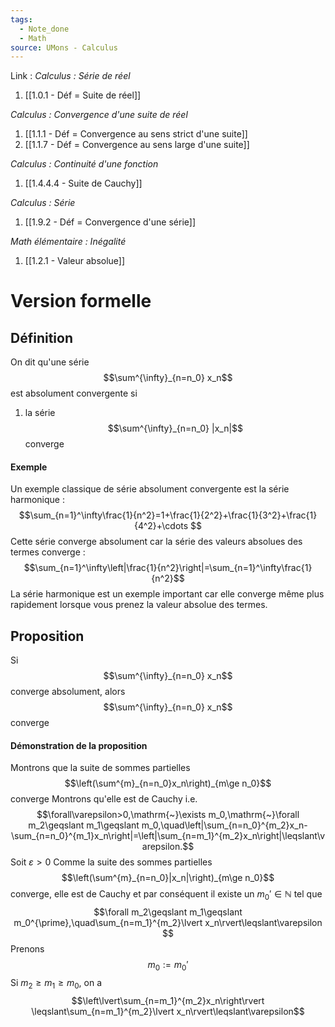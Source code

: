```yaml
---
tags:
  - Note_done
  - Math
source: UMons - Calculus
---
```


Link :
_Calculus : Série de réel_
1. [[1.0.1 - Déf = Suite de réel]]

_Calculus : Convergence d'une suite de réel_
1. [[1.1.1 - Déf = Convergence au sens strict d'une suite]]
1. [[1.1.7 - Déf = Convergence au sens large d'une suite]]

_Calculus : Continuité d'une fonction_
1. [[1.4.4.4 - Suite de Cauchy]]

_Calculus : Série_
1. [[1.9.2 - Déf = Convergence d'une série]]

_Math élémentaire : Inégalité_
1. [[1.2.1 - Valeur absolue]]

# Version formelle
## Définition
On dit qu'une série $$\sum^{\infty}_{n=n_0} x_n$$ est absolument convergente si 
1. la série $$\sum^{\infty}_{n=n_0} |x_n|$$ converge

#### Exemple
Un exemple classique de série absolument convergente est la série harmonique : $$\sum_{n=1}^\infty\frac{1}{n^2}=1+\frac{1}{2^2}+\frac{1}{3^2}+\frac{1}{4^2}+\cdots $$ Cette série converge absolument car la série des valeurs absolues des termes converge : $$\sum_{n=1}^\infty\left|\frac{1}{n^2}\right|=\sum_{n=1}^\infty\frac{1}{n^2}$$ La série harmonique est un exemple important car elle converge même plus rapidement lorsque vous prenez la valeur absolue des termes.

## Proposition
Si $$\sum^{\infty}_{n=n_0} x_n$$ converge absolument, alors $$\sum^{\infty}_{n=n_0} x_n$$ converge

#### Démonstration de la proposition
Montrons que la suite de sommes partielles $$\left(\sum^{m}_{n=n_0}x_n\right)_{m\ge n_0}$$ converge
Montrons qu'elle est de Cauchy i.e. $$\forall\varepsilon>0,\mathrm{~}\exists m_0,\mathrm{~}\forall m_2\geqslant m_1\geqslant m_0,\quad\left|\sum_{n=n_0}^{m_2}x_n-\sum_{n=n_0}^{m_1}x_n\right|=\left|\sum_{n=m_1}^{m_2}x_n\right|\leqslant\varepsilon.$$
Soit $\varepsilon > 0$ 
Comme la suite des sommes partielles $$\left(\sum^{m}_{n=n_0}|x_n|\right)_{m\ge n_0}$$ converge, elle est de Cauchy et par conséquent il existe un $m_0' \in \mathbb{N}$ tel que $$\forall m_2\geqslant m_1\geqslant m_0^{\prime},\quad\sum_{n=m_1}^{m_2}\lvert x_n\rvert\leqslant\varepsilon $$
Prenons $$m_0 := m_0'$$Si $m_2 \ge m_1 \ge m_0$, on a $$\left\lvert\sum_{n=m_1}^{m_2}x_n\right\rvert \leqslant\sum_{n=m_1}^{m_2}\lvert x_n\rvert\leqslant\varepsilon$$